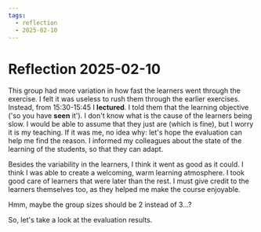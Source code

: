 ```yaml
---
tags:
  - reflection
  - 2025-02-10
---
```


# Reflection 2025-02-10

This group had more variation in how fast the learners went through the
exercise. I felt it was useless to rush them through the earlier exercises.
Instead, from 15:30-15:45 I **lectured**. I told them that the learning
objective ('so you have **seen** it'). I don't know what is
the cause of the learners being slow. I would be able to assume that
they just are (which is fine), but I worry it is my teaching. If
it was me, no idea why: let's hope the evaluation can help me find
the reason.
I informed my colleagues about the state of the learning of the students,
so that they can adapt.

Besides the variability in the learners, I think it went as good as it could.
I think I was able to create a welcoming, warm learning atmosphere.
I took good care of learners that were later than the rest.
I must give credit to the learners themselves too, as they
helped me make the course enjoyable.

Hmm, maybe the group sizes should be 2 instead of 3...?

So, let's take a look at the evaluation results.
